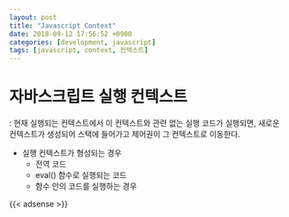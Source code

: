 ```yaml
---
layout: post
title: "Javascript Context"
date: 2018-09-12 17:56:52 +0900
categories: [development, javascript]
tags: [javascript, context, 컨텍스트]
---
```


자바스크립트 실행 컨텍스트
===========

: 현재 실행되는 컨텍스트에서 이 컨텍스트와 관련 없는 실행 코드가 실행되면, 새로운 컨텍스트가 생성되어 스택에 들어가고 제어권이 그 컨텍스트로 이동한다. 

- 실행 컨텍스트가 형성되는 경우
    - 전역 코드
    - eval() 함수로 실행되는 코드
    - 함수 안의 코드를 실행하는 경우



{{< adsense >}}